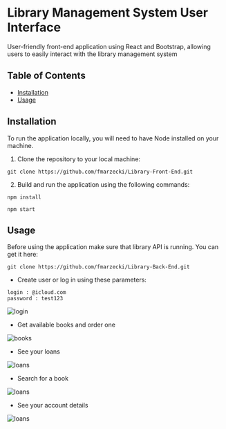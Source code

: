 # Library Management System User Interface

User-friendly front-end application using
React and Bootstrap, allowing users to easily interact
with the library management system

## Table of Contents

- [Installation](#installation)
- [Usage](#usage)

## Installation

To run the application locally, you will need to have Node installed on your machine.

1. Clone the repository to your local machine:

`git clone https://github.com/fmarzecki/Library-Front-End.git`

2. Build and run the application using the following commands: 

`npm install`

`npm start`

## Usage

Before using the application make sure that library API is running. You can get it here:

`git clone https://github.com/fmarzecki/Library-Back-End.git`

- Create user or log in using these parameters:

```
login : @icloud.com
password : test123
```

![login](https://i.postimg.cc/xjvF7DK2/Zrzut-ekranu-2023-04-09-222533.png)

- Get available books and order one

![books](https://i.postimg.cc/0j46nH5H/books.png)

- See your loans

![loans](https://i.postimg.cc/7YTbD9Zw/Loan-Screen.png)

- Search for a book

![loans](https://i.postimg.cc/DZvkpv88/book-Added.png)

- See your account details

![loans](https://i.postimg.cc/ZKkvW2gC/my-Account.png)
